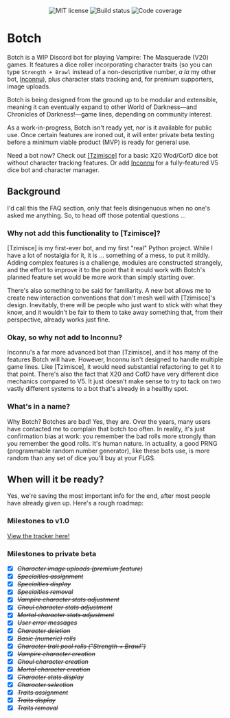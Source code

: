 <p align="center">
	<img src="https://img.shields.io/github/license/tiltowait/botch" alt="MIT license" />
	<img src="https://img.shields.io/github/actions/workflow/status/tiltowait/botch/ci.yml" alt="Build status">
	<img src="https://img.shields.io/codecov/c/github/tiltowait/botch" alt="Code coverage">
</p>

# Botch

Botch is a WIP Discord bot for playing Vampire: The Masquerade (V20) games. It features a dice roller incorporating character traits (so you can type `Strength + Brawl` instead of a non-descriptive number, *a la* my other bot, [Inconnu](https://github.com/tiltowait/inconnu)), plus character stats tracking and, for premium supporters, image uploads.

Botch is being designed from the ground up to be modular and extensible, meaning it can eventually expand to other World of Darkness—and Chronicles of Darkness!—game lines, depending on community interest.

As a work-in-progress, Botch isn't ready yet, nor is it available for public use. Once certain features are ironed out, it will enter private beta testing before a minimum viable product (MVP) is ready for general use.

Need a bot now? Check out [[Tzimisce]](https://tzimisce.app) for a basic X20 Wod/CofD dice bot without character tracking features. Or add [Inconnu](https://inconnu.app) for a fully-featured V5 dice bot and character manager.

## Background

I'd call this the FAQ section, only that feels disingenuous when no one's asked me anything. So, to head off those potential questions ...

### Why not add this functionality to [Tzimisce]?

[Tzimisce] is my first-ever bot, and my first "real" Python project. While I have a lot of nostalgia for it, it is ... something of a mess, to put it mildly. Adding complex features is a challenge, modules are constructed strangely, and the effort to improve it to the point that it would work with Botch's planned feature set would be more work than simply starting over.

There's also something to be said for familiarity. A new bot allows me to create new interaction conventions that don't mesh well with [Tzimisce]'s design. Inevitably, there will be people who just want to stick with what they know, and it wouldn't be fair to them to take away something that, from their perspective, already works just fine.

### Okay, so why not add to Inconnu?

Inconnu's a far more advanced bot than [Tzimisce], and it has many of the features Botch will have. However, Inconnu isn't designed to handle multiple game lines. Like [Tzimisce], it would need substantial refactoring to get it to that point. There's also the fact that X20 and CofD have very different dice mechanics compared to V5. It just doesn't make sense to try to tack on two vastly different systems to a bot that's already in a healthy spot.

### What's in a name?

Why Botch? Botches are bad! Yes, they are. Over the years, many users have contacted me to complain that botch too often. In reality, it's just confirmation bias at work: you remember the bad rolls more strongly than you remember the good rolls. It's human nature. In actuality, a good PRNG (programmable random number generator), like these bots use, is more random than any set of dice you'll buy at your FLGS.

## When will it be ready?

Yes, we're saving the most important info for the end, after most people have already given up. Here's a rough roadmap:

### Milestones to v1.0

[View the tracker here!](https://github.com/tiltowait/botch/milestone/2)

### Milestones to private beta

- [x] ~~*Character image uploads (premium feature)*~~
- [x] ~~*Specialties assignment*~~
- [x] ~~*Specialties display*~~
- [x] ~~*Specialties removal*~~
- [x] ~~*Vampire character stats adjustment*~~
- [x] ~~*Ghoul character stats adjustment*~~
- [x] ~~*Mortal character stats adjustment*~~
- [x] ~~*User error messages*~~
- [x] ~~*Character deletion*~~
- [x] ~~*Basic (numeric) rolls*~~
- [x] ~~*Character trait pool rolls ("Strength + Brawl")*~~
- [x] ~~*Vampire character creation*~~
- [x] ~~*Ghoul character creation*~~
- [x] ~~*Mortal character creation*~~
- [x] ~~*Character stats display*~~
- [x] ~~*Character selection*~~
- [x] ~~*Traits assignment*~~
- [x] ~~*Traits display*~~
- [x] ~~*Traits removal*~~

